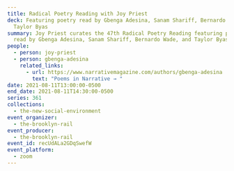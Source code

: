 ```yaml
---
title: Radical Poetry Reading with Joy Priest
deck: Featuring poetry read by Gbenga Adesina, Sanam Shariff, Bernardo Wade, and
  Taylor Byas
summary: Joy Priest curates the 47th Radical Poetry Reading featuring poetry
  read by Gbenga Adesina, Sanam Shariff, Bernardo Wade, and Taylor Byas.
people:
  - person: joy-priest
  - person: gbenga-adesina
    related_links:
      - url: https://www.narrativemagazine.com/authors/gbenga-adesina
        text: "Poems in Narrative → "
date: 2021-08-11T13:00:00-0500
end_date: 2021-08-11T14:30:00-0500
series: 361
collections:
  - the-new-social-environment
event_organizer:
  - the-brooklyn-rail
event_producer:
  - the-brooklyn-rail
event_id: recUdALa2GDqSwefW
event_platform:
  - zoom
---
```

